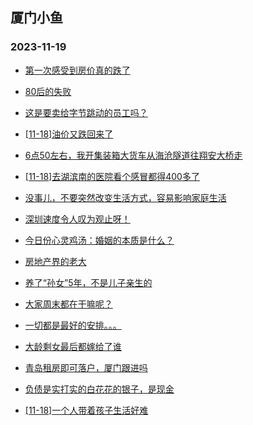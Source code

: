 ## 厦门小鱼 
### 2023-11-19

+ [第一次感受到房价真的跌了](http://bbs.xmfish.com/read-htm-tid-18107672.html)

+ [80后的失败](http://bbs.xmfish.com/read-htm-tid-18107521.html)

+ [这是要卖给字节跳动的员工吗？](http://bbs.xmfish.com/read-htm-tid-18107530.html)

+ [[11-18]油价又跌回来了](http://bbs.xmfish.com/read-htm-tid-18107759.html)

+ [6点50左右，我开集装箱大货车从海沧隧道往翔安大桥走](http://bbs.xmfish.com/read-htm-tid-18107523.html)

+ [[11-18]去湖滨南的医院看个感冒都得400多了](http://bbs.xmfish.com/read-htm-tid-18107707.html)

+ [没事儿，不要突然改变生活方式，容易影响家庭生活](http://bbs.xmfish.com/read-htm-tid-18107701.html)

+ [深圳速度令人叹为观止呀！](http://bbs.xmfish.com/read-htm-tid-18107790.html)

+ [今日份心灵鸡汤：婚姻的本质是什么？](http://bbs.xmfish.com/read-htm-tid-18107614.html)

+ [房地产界的老大](http://bbs.xmfish.com/read-htm-tid-18107686.html)

+ [养了“孙女”5年，不是儿子亲生的](http://bbs.xmfish.com/read-htm-tid-18107561.html)

+ [大家周末都在干嘛呢？](http://bbs.xmfish.com/read-htm-tid-18107796.html)

+ [一切都是最好的安排。。。](http://bbs.xmfish.com/read-htm-tid-18107784.html)

+ [大龄剩女最后都嫁给了谁](http://bbs.xmfish.com/read-htm-tid-18107777.html)

+ [青岛租房即可落户，厦门跟进吗](http://bbs.xmfish.com/read-htm-tid-18107788.html)

+ [负债是实打实的白花花的银子，是现金](http://bbs.xmfish.com/read-htm-tid-18107709.html)

+ [[11-18]一个人带着孩子生活好难](http://bbs.xmfish.com/read-htm-tid-18107933.html)


